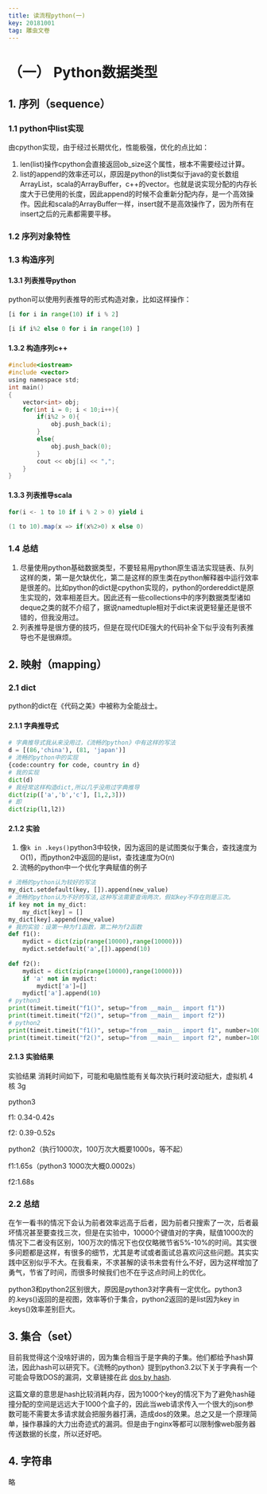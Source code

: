 ```yaml
---
title: 读流程python(一)
key: 20181001
tag: 雕虫文卷
---
```

# （一） Python数据类型
## 1. 序列（sequence）
### 1.1 python中list实现
由cpython实现，由于经过长期优化，性能极强，优化的点比如：
1. len(list)操作cpython会直接返回ob_size这个属性，根本不需要经过计算。
2. list的append的效率还可以，原因是python的list类似于java的变长数组ArrayList，scala的ArrayBuffer，c++的vector。也就是说实现分配的内存长度大于已使用的长度，因此append的时候不会重新分配内存，是一个高效操作。因此和scala的ArrayBuffer一样，insert就不是高效操作了，因为所有在insert之后的元素都需要平移。
### 1.2 序列对象特性
### 1.3 构造序列
#### 1.3.1 列表推导python
python可以使用列表推导的形式构造对象，比如这样操作：

```python
[i for i in range(10) if i % 2]

[i if i%2 else 0 for i in range(10) ]
```

#### 1.3.2 构造序列c++

```c
#include<iostream>
#include <vector>
using namespace std;
int main()
{
    vector<int> obj;
    for(int i = 0; i < 10;i++){
        if(i%2 > 0){
            obj.push_back(i);
        }
        else{
            obj.push_back(0);
        }
        cout << obj[i] << ",";
    }
}
```

#### 1.3.3 列表推导scala

```scala
for(i <- 1 to 10 if i % 2 > 0) yield i

(1 to 10).map(x => if(x%2>0) x else 0)
```

### 1.4 总结
1. 尽量使用python基础数据类型，不要轻易用python原生语法实现链表、队列这样的类，第一是欠缺优化，第二是这样的原生类在python解释器中运行效率是很差的。比如python的dict是cpython实现的，python的ordereddict是原生实现的，效率相差巨大。因此还有一些collections中的序列数据类型诸如deque之类的就不介绍了，据说namedtuple相对于dict来说更轻量还是很不错的，但我没用过。
2. 列表推导是很方便的技巧，但是在现代IDE强大的代码补全下似乎没有列表推导也不是很麻烦。
## 2. 映射（mapping）
### 2.1 dict
python的dict在《代码之美》中被称为全能战士。
#### 2.1.1 字典推导式

```python
# 字典推导式我从来没用过，《流畅的python》中有这样的写法
d = [(86,'china'), (81, 'japan')]
# 流畅的python中的实现
{code:country for code, country in d}
# 我的实现
dict(d)
# 我经常这样构造dict,所以几乎没用过字典推导
dict(zip(['a','b','c'], [1,2,3]))
# 即
dict(zip(l1,l2))
```

#### 2.1.2 实验

1. 像`k in .keys()`python3中较快，因为返回的是试图类似于集合，查找速度为O(1)，而python2中返回的是list，查找速度为O(n)
2. 流畅的python中一个优化字典赋值的例子

```python
# 流畅的python认为较好的写法
my_dict.setdefault(key, []).append(new_value)
# 流畅的python认为不好的写法,这种写法需要查询两次，假如key不存在则是三次。
if key not in my_dict:
    my_dict[key] = []
my_dict[key].append(new_value)
# 我的实验：设第一种为f1函数，第二种为f2函数
def f1():
    mydict = dict(zip(range(10000),range(10000)))
    mydict.setdefault('a',[]).append(10)
    
def f2():
    mydict = dict(zip(range(10000),range(10000)))
    if 'a' not in mydict:
        mydict['a']=[]
    mydict['a'].append(10)
# python3
print(timeit.timeit("f1()", setup="from __main__ import f1"))
print(timeit.timeit("f2()", setup="from __main__ import f2"))
# python2
print(timeit.timeit("f1()", setup="from __main__ import f1", number=1000))
print(timeit.timeit("f2()", setup="from __main__ import f2", number=1000))

```

#### 2.1.3 实验结果
实验结果 消耗时间如下，可能和电脑性能有关每次执行耗时波动挺大，虚拟机 4核 3g 

python3

f1: 0.34-0.42s

f2: 0.39-0.52s

python2（执行1000次，100万次大概要1000s，等不起）

f1:1.65s（python3 1000次大概0.0002s）

f2:1.68s
### 2.2 总结 
在乍一看书的情况下会认为前者效率远高于后者，因为前者只搜索了一次，后者最坏情况甚至要查找三次，但是在实验中，10000个键值对的字典，赋值1000次的情况下二者没有区别，100万次的情况下也仅仅略微节省5%-10%的时间。其实很多问题都是这样，有很多的细节，尤其是考试或者面试总喜欢问这些问题。其实实践中区别似乎不大。在我看来，不求甚解的读书未尝有什么不好，因为这样增加了勇气，节省了时间，而很多时候我们也不在乎这点时间上的优化。

python3和python2区别很大，原因是python3对字典有一定优化。python3的.keys()返回的是视图，效率等价于集合，python2返回的是list因为key in .keys()效率差别巨大。
## 3. 集合（set）
目前我觉得这个没啥好讲的，因为集合相当于是字典的子集。他们都给予hash算法，因此hash可以研究下。《流畅的python》提到python3.2以下关于字典有一个可能会导致DOS的漏洞，文章链接在此
[dos by hash](http://ocert.org/advisories/ocert-2011-003.html).

这篇文章的意思是hash比较消耗内存，因为1000个key的情况下为了避免hash碰撞分配的空间是远远大于1000个盒子的，因此当web请求传入一个很大的json参数可能不需要太多请求就会把服务器打满，造成dos的效果。总之又是一个原理简单，操作暴躁的大力出奇迹式的漏洞。但是由于nginx等都可以限制像web服务器传送数据的长度，所以还好吧。
## 4. 字符串
略
